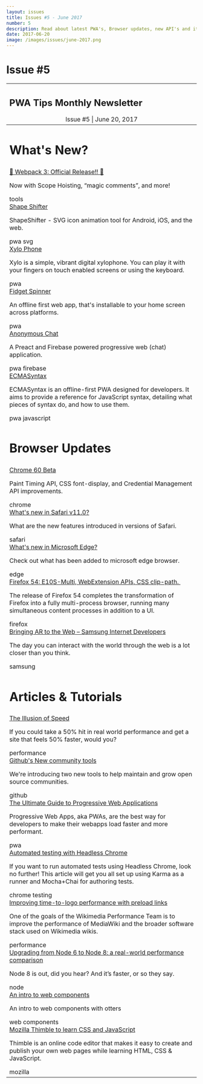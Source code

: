 ```yaml
---
layout: issues
title: Issues #5 - June 2017
number: 5
description: Read about latest PWA's, Browser updates, new API's and its improvements in your inbox
date: 2017-06-20
image: /images/issues/june-2017.png
---
```


<h1 class="title">Issue #5</h1>

<center>
  <table align="center" border="0" cellpadding="0" cellspacing="0" width="100%" class="table issue-4" height="100%">
    <tr>
      <td>
        <div class="table__banner">
          <h2>PWA Tips Monthly Newsletter</h2>
          <div class="table__banner-bottom">
            <center>Issue #5 <span> | </span> June 20, 2017</center>
          </div>
        </div>
      </td>
    </tr>
    <tbody>
      <tr>
        <td>
          <h1>What's New?</h1>
        </td>
      </tr>
      <tr>
        <td>
          <div class="table__container">
            <div class="table__content">
              <a href="https://medium.com/webpack/webpack-3-official-release-15fd2dd8f07b" target="_blank">🚀 Webpack 3: Official Release!! 🚀</a>
              <p>Now with Scope Hoisting, “magic comments”, and more!</p>
              <span class="tag tools">tools</span>
            </div>
            <div class="table__content">
              <a href="https://github.com/alexjlockwood/ShapeShifter" target="_blank">Shape Shifter</a>
              <p>ShapeShifter - SVG icon animation tool for Android, iOS, and the web.</p>
              <span class="tag pwa">pwa</span> <span class="tag svg">svg</span>
            </div>
            <div class="table__content">
              <a href="https://xylo.playsprout.industries/" target="_blank">Xylo Phone</a>
              <p>Xylo is a simple, vibrant digital xylophone. You can play it with your fingers on touch enabled screens or using the keyboard.</p>
              <span class="tag pwa">pwa</span>
            </div>
            <div class="table__content">
              <a href="https://www.fidgetspin.xyz/" target="_blank">Fidget Spinner</a>
              <p>An offline first web app, that's installable to your home screen across platforms.</p>
              <span class="tag pwa">pwa</span>
            </div>
            <div class="table__content">
              <a href="https://github.com/gokulkrishh/anonymous-web" target="_blank">Anonymous Chat</a>
              <p>A Preact and Firebase powered progressive web (chat) application.</p>
              <span class="tag pwa">pwa</span> <span class="tag firebase">firebase</span>
            </div>
            <div class="table__content">
              <a href="https://ecmasyntax.io/" target="_blank">ECMASyntax</a>
              <p>ECMASyntax is an offline-first PWA designed for developers. It aims to provide a reference for JavaScript syntax, detailing what pieces of syntax do, and how to use them.</p>
              <span class="tag pwa">pwa</span> <span class="tag javascript">javascript</span>
            </div>
          </div>
        </td>
      </tr>
      <tr>
        <td>
          <h1>Browser Updates</h1>
        </td>
      </tr>
      <tr>
        <td>
          <div class="table__container clearfix">
            <div class="table__content">
              <a href="https://blog.chromium.org/2017/06/chrome-60-beta-paint-timing-api-css.html?m=1" target="_blank">Chrome 60 Beta</a>
              <p>Paint Timing API, CSS font-display, and Credential Management API improvements.</p>
              <span class="tag chrome">chrome</span>
            </div>
            <div class="table__content">
              <a href="https://developer.apple.com/library/content/releasenotes/General/WhatsNewInSafari/Safari_11_0/Safari_11_0.html#//apple_ref/doc/uid/TP40014305-CH13-SW1" target="_blank">What's new in Safari v11.0?</a>
              <p>What are the new features introduced in versions of Safari.</p>
              <span class="tag safari">safari</span>
            </div>
            <div class="table__content">
              <a href="https://developer.microsoft.com/en-us/microsoft-edge/platform/changelog/desktop/16215/" target="_blank">What's new in Microsoft Edge?</a>
              <p>Check out what has been added to microsoft edge browser.</p>
              <span class="tag edge">edge</span>
            </div>
            <div class="table__content">
              <a href="https://hacks.mozilla.org/2017/06/firefox-54-e10s-webextension-apis-css-clip-path/" target="_blank">Firefox 54: E10S-Multi, WebExtension APIs, CSS clip-path. </a>
              <p>The release of Firefox 54 completes the transformation of Firefox into a fully multi-process browser, running many simultaneous content processes in addition to a UI.</p>
              <span class="tag firefox">firefox</span>
            </div>
            <div class="table__content">
              <a href="https://medium.com/samsung-internet-dev/bringing-ar-to-the-web-316b8f20609f" target="_blank">Bringing AR to the Web – Samsung Internet Developers</a>
              <p>The day you can interact with the world through the web is a lot closer than you think.</p>
              <span class="tag samsung">samsung</span>
            </div>
          </div>
        </td>
      </tr>
      <tr>
        <td>
          <h1>Articles &amp; Tutorials</h1>
        </td>
      </tr>
      <tr>
        <td>
          <div class="table__container clearfix">
            <div class="table__content">
              <a href="https://paulbakaus-com.cdn.ampproject.org/c/s/paulbakaus.com/tutorials/performance/the-illusion-of-speed/" target="_blank">The Illusion of Speed</a>
              <p>If you could take a 50% hit in real world performance and get a site that feels 50% faster, would you?</p>
              <span class="tag perf">performance</span>
            </div>
            <div class="table__content">
              <a href="https://github.com/blog/2380-new-community-tools" target="_blank">Github's New community tools</a>
              <p>We're introducing two new tools to help maintain and grow open source communities.</p>
              <span class="tag github">github</span>
            </div>
            <div class="table__content">
              <a href="https://scotch.io/tutorials/the-ultimate-guide-to-progressive-web-applications" target="_blank">The Ultimate Guide to Progressive Web Applications</a>
              <p>Progressive Web Apps, aka PWAs, are the best way for developers to make their webapps load faster and more performant.</p>
              <span class="tag pwa">pwa</span>
            </div>
            <div class="table__content">
              <a href="https://developers.google.com/web/updates/2017/06/headless-karma-mocha-chai" target="_blank">Automated testing with Headless Chrome</a>
              <p>If you want to run automated tests using Headless Chrome, look no further! This article will get you all set up using Karma as a runner and Mocha+Chai for authoring tests.</p>
              <span class="tag chrome">chrome</span> <span class="tag testing">testing</span>
            </div>
            <div class="table__content">
              <a href="https://phabricator.wikimedia.org/phame/post/view/19/improving_time-to-logo_performance_with_preload_links/" target="_blank">Improving time-to-logo performance with preload links</a>
              <p>One of the goals of the Wikimedia Performance Team is to improve the performance of MediaWiki and the broader software stack used on Wikimedia wikis.</p>
              <span class="tag perf">performance</span>
            </div>
            <div class="table__content">
              <a href="https://hackernoon.com/upgrading-from-node-6-to-node-8-a-real-world-performance-comparison-3dfe1fbc92a3" target="_blank">Upgrading from Node 6 to Node 8: a real-world performance comparison</a>
              <p>Node 8 is out, did you hear? And it’s faster, or so they say.</p>
              <span class="tag node">node</span>
            </div>
            <div class="table__content">
              <a href="https://meowni.ca/posts/web-components-with-otters/" target="_blank">An intro to web components</a>
              <p>An intro to web components with otters</p>
              <span class="tag webcomponents">web components</span>
            </div>
            <div class="table__content">
              <a href="https://thimble.mozilla.org/en-US/anonymous/924c10d3-4932-464f-8e25-7b3af80e1708/286539" target="_blank">Mozilla Thimble to learn CSS and JavaScript</a>
              <p>Thimble is an online code editor that makes it easy to create and publish your own web pages while learning HTML, CSS & JavaScript.</p>
              <span class="tag mozilla">mozilla</span>
            </div>
          </div>
        </td>
      </tr>
    </tbody>
  </table>
</center>
